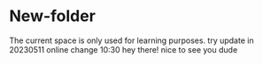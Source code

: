 # New-folder
The current space is only used for learning purposes.
try update in 20230511
online change 10:30
hey there!
nice to see you dude
